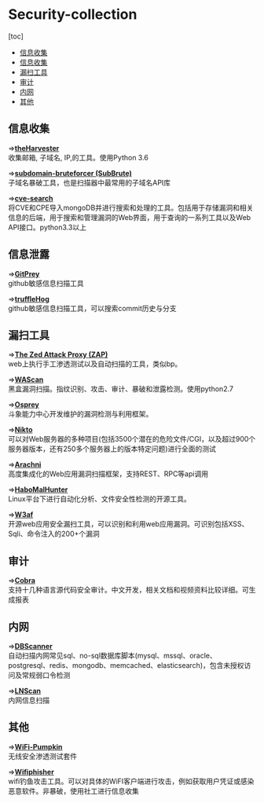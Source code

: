 # Security-collection
[toc]
- [信息收集](#信息收集)
- [信息收集](#信息泄露)
- [漏扫工具](#漏扫工具)
- [审计](#审计)
- [内网](#内网)
- [其他](#其他)

## 信息收集
=>[**theHarvester**](https://github.com/laramies/theHarvester)  
收集邮箱, 子域名, IP,的工具。使用Python 3.6

=>[**subdomain-bruteforcer (SubBrute)**](https://github.com/TheRook/subbrute)  
子域名暴破工具，也是扫描器中最常用的子域名API库

=>[**cve-search**](https://github.com/cve-search/cve-search)  
将CVE和CPE导入mongoDB并进行搜索和处理的工具。包括用于存储漏洞和相关信息的后端，用于搜索和管理漏洞的Web界面，用于查询的一系列工具以及Web API接口。python3.3以上

## 信息泄露
=>[**GitPrey**](https://github.com/repoog/GitPrey)  
github敏感信息扫描工具

=>[**truffleHog**](https://github.com/dxa4481/truffleHog)  
github敏感信息扫描工具，可以搜索commit历史与分支

## 漏扫工具
=>[**The Zed Attack Proxy (ZAP)**](https://github.com/zaproxy/zaproxy)  
web上执行手工渗透测试以及自动扫描的工具，类似bp。

=>[**WAScan**](https://github.com/m4ll0k/WAScan)  
黑盒漏洞扫描。指纹识别、攻击、审计、暴破和泄露检测。使用python2.7

=>[**Osprey**](https://github.com/TophantTechnology/osprey)  
斗象能力中心开发维护的漏洞检测与利用框架。

=>[**Nikto**](https://github.com/sullo/nikto)  
可以对Web服务器的多种项目(包括3500个潜在的危险文件/CGI，以及超过900个服务器版本，还有250多个服务器上的版本特定问题)进行全面的测试

=>[**Arachni**](https://github.com/Arachni/arachni)  
高度集成化的Web应用漏洞扫描框架，支持REST、RPC等api调用

=>[**HaboMalHunter**](https://github.com/Tencent/HaboMalHunter#readme_cn)  
Linux平台下进行自动化分析、文件安全性检测的开源工具。

=>[**W3af**](https://github.com/andresriancho/w3af)  
开源web应用安全漏扫工具，可以识别和利用web应用漏洞。可识别包括XSS、Sqli、命令注入的200+个漏洞

## 审计
=>[**Cobra**](https://github.com/WhaleShark-Team/cobra)  
支持十几种语言源代码安全审计。中文开发，相关文档和视频资料比较详细。可生成报表

## 内网
=>[**DBScanner**](https://github.com/se55i0n/DBScanner)  
自动扫描内网常见sql、no-sql数据库脚本(mysql、mssql、oracle、postgresql、redis、mongodb、memcached、elasticsearch)，包含未授权访问及常规弱口令检测

=>[**LNScan**](https://github.com/sowish/LNScan)  
内网信息扫描

## 其他
=>[**WiFi-Pumpkin**](https://github.com/P0cL4bs/WiFi-Pumpkin)  
无线安全渗透测试套件

=>[**Wifiphisher**](https://github.com/wifiphisher/wifiphisher)  
wifi钓鱼攻击工具。可以对具体的WiFI客户端进行攻击，例如获取用户凭证或感染恶意软件。非暴破，使用社工进行信息收集

